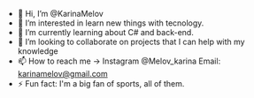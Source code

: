 - 👋 Hi, I’m @KarinaMelov
- 👀 I’m interested in learn new things with tecnology. 
- 🌱 I’m currently learning about C# and back-end.
- 💞️ I’m looking to collaborate on projects that I can help with my knowledge
- 📫 How to reach me -> Instagram @Melov_karina Email: karinamelov@gmail.com
- ⚡ Fun fact: I'm a big fan of sports, all of them. 

<!---
KarinaMelov/KarinaMelov is a ✨ special ✨ repository because its `README.md` (this file) appears on your GitHub profile.
You can click the Preview link to take a look at your changes.
--->
